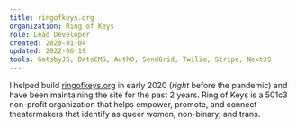 ```yaml
---
title: ringofkeys.org
organization: Ring of Keys
role: Lead Developer
created: 2020-01-04
updated: 2022-06-19
tools: GatsbyJS, DatoCMS, Auth0, SendGrid, Twilio, Stripe, NextJS
---
```

I helped build [ringofkeys.org](https://ringofkeys.org) in early 2020 (*right* before the pandemic) and have been maintaining the site for the past 2 years. Ring of Keys is a 501c3 non-profit organization that helps empower, promote, and connect theatermakers that identify as queer women, non-binary, and trans.
